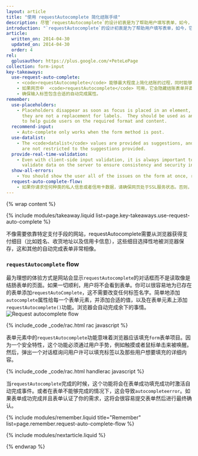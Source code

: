 ```yaml
---
layout: article
title: "使用 requestAutocomplete 简化结账手续"
description: 尽管`requestAutocomplete`的设计初衷是为了帮助用户填写表单，如今，它在网络商业中最为广泛使用。网络商业中的弃购率比率<a href='http://seewhy.com/97-shopping-cart-abandonment-rate-mobile-devices-concern-you/'>高达97%</a>。
introduction: "`requestAutocomplete`的设计初衷是为了帮助用户填写表单，如今，它在网络商业中最为广泛使用。网络商业中的弃购率比率<a href='http://seewhy.com/97-shopping-cart-abandonment-rate-mobile-devices-concern-you/'>高达97%</a>。 想象一下，在一个超市里，97%的人得购物车里装满了他们想要的各种东西，但是最后随手一放，然后离开了超市。"
article:
  written_on: 2014-04-30
  updated_on: 2014-04-30
  order: 4
rel:
  gplusauthor: https://plus.google.com/+PeteLePage
collection: form-input
key-takeaways:
  use-request-auto-complete:
    - <code>requestAutocomplete</code> 能够最大程度上简化结账的过程，同时能够提升用户体验。
    - 如果网页中  <code>requestAutocomplete</code> 可用，它会隐藏结账表单并直接引导用户来到确认页面。
    - 确保输入标签包含合适的自动完成属性。
remember:
  use-placeholders:
    - Placeholders disappear as soon as focus is placed in an element, thus
      they are not a replacement for labels.  They should be used as an aid
      to help guide users on the required format and content.
  recommend-input:
    - Auto-complete only works when the form method is post.
  use-datalist:
    - The <code>datalist</code> values are provided as suggestions, and users
      are not restricted to the suggestions provided.
  provide-real-time-validation:
    - Even with client-side input validation, it is always important to
      validate data on the server to ensure consistency and security in your data.
  show-all-errors:
    - You should show the user all of the issues on the form at once, rather than showing them one at a time.
  request-auto-complete-flow:
    - 如果你请求任何种类的私人信息或者信用卡数据，请确保网页处于SSL服务状态。否则，将会弹出对话框警告用户他们的信息可能会不安全。
---
```

{% wrap content %}

<style>
  img, video, object {
    max-width: 100%;
  }

  img.center {
    display: block;
    margin-left: auto;
    margin-right: auto;
  }

  table.inputtypes th:nth-of-type(2) {
    min-width: 270px;
  }

  table.tc-heavyright th:first-of-type {
    width: 30%;
  }
</style>

{% include modules/takeaway.liquid list=page.key-takeaways.use-request-auto-complete %}

不像需要依靠特定支付手段的网站，requestAutocomplete需要从浏览器获得支付细目（比如姓名、收货地址以及信用卡信息），这些细目选择性地被浏览器保存，这和其他的自动完成表单非常相像。

### `requestAutocomplete` flow

最为理想的体验方式是网站会显示`requestAutocomplete`的对话框而不是读取像是结肠表单的页面。如果一切顺利，用户将不会看到表单。你可以很容易地为已存在的表单添加`requestAutoComplete`，这不需要改变任何标签名字。简单地添加`autocomplete`属性给每一个表单元素，并添加合适的值，以及在表单元素上添加`requestAutocomplete()`功能。浏览器会自动完成余下的事情。
<img src="imgs/rac_flow.png" class="center" alt="Request autocomplete flow">

{% include_code _code/rac.html rac javascript %}

表单元素中的`requestAutocomplete`功能意味着浏览器应该填充`form`表单项目。因为一个安全特性，这个功能必须通过用户手势，例如触摸或者鼠标单击来被唤醒。然后，弹出一个对话框询问用户许可以填充标签以及那些用户想要填充的详细内容。


{% include_code _code/rac.html handlerac javascript %}

当`requestAutocomplete`完成的时候，这个功能将会在表单成功填充成功时激活自动完成事件。或者在表单不能够完成的情况下，这会导致`autocompleteerror`。如果表单成功完成并且表单认证了你的需求，这将会很容易提交表单然后进行最终确认。

{% include modules/remember.liquid title="Remember" list=page.remember.request-auto-complete-flow %}

{% include modules/nextarticle.liquid %}

{% endwrap %}
